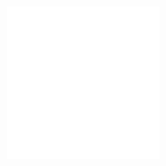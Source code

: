 ![](Notatki/Semestr%203/Języki%20programowania/Labolatoria/Labolatoria%207/Projekt/Libs/pom.xml)
![](Notatki/Semestr%203/Języki%20programowania/Labolatoria/Labolatoria%207/Projekt/Libs/shop-1.0-SNAPSHOT.jar)
